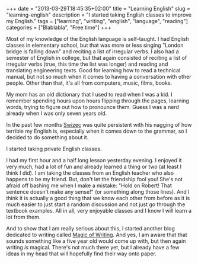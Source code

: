 +++
date = "2013-03-29T18:45:35+02:00"
title = "Learning English"
slug = "learning-english"
description = "I started taking English classes to improve my English."
tags = ["learning", "writing", "english", "language", "reading"]
categories = ["Blablabla", "Free time"]
+++
<p>
    Most of my knowledge of the English language is self-taught. I had English classes in elementary school, but that was more or less singing "London bridge is falling down" and reciting a list of irregular verbs. I also had a semester of English in college, but that again consisted of reciting a list of irregular verbs (true, this time the list was longer) and reading and translating engineering texts. Good for learning how to read a technical manual, but not so much when it comes to having a conversation with other people. Other than that, it's all from computers, music, films, books.
</p>

<p>
    My mom has an old dictionary that I used to read when I was a kid. I remember spending hours upon hours flipping through the pages, learning words, trying to figure out how to pronounce them. Guess I was a nerd already when I was only seven years old.
</p>

<p>
    In the past few months <a href="https://twitter.com/Swizec">Swizec</a> was quite persistent with his nagging of how terrible my English is, especially when it comes down to the grammar, so I decided to do something about it.
</p>

<p>
    I started taking private English classes.
</p>

<p>
    I had my first hour and a half long lesson yesterday evening. I enjoyed it very much, had a lot of fun and already learned a thing or two (at least I think I did). I am taking the classes from an English teacher who also happens to be my friend. But, don't let the friendship fool you! She's not afraid off bashing me when I make a mistake: "Hold on Robert! That sentence doesn't make any sense!" (or something along those lines). And I think it is actually a good thing that we know each other from before as it is much easier to just start a random discussion and not just go through the textbook examples. All in all, very enjoyable classes and I know I will learn a lot from them.
</p>

<p>
    And to show that I am really serious about this, I started another blog dedicated to writing called <a href="http://magicofwriting.tumblr.com/">Magic of Writing</a>. And yes, I am aware that that sounds something like a five year old would come up with, but then again writing <em>is</em> magical. There's not much there yet, but I already have a few ideas in my head that will hopefully find their way onto paper.
</p>
